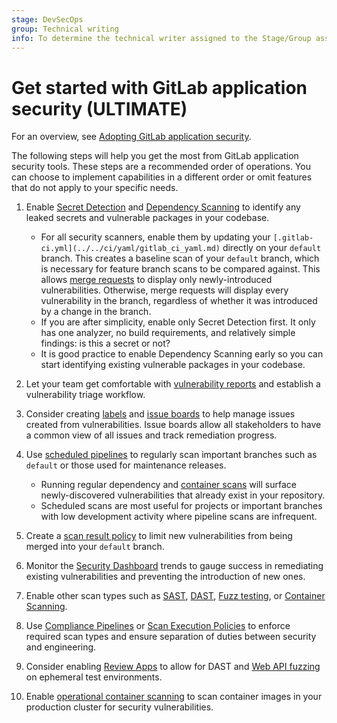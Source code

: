 ```yaml
---
stage: DevSecOps
group: Technical writing
info: To determine the technical writer assigned to the Stage/Group associated with this page, see https://about.gitlab.com/handbook/engineering/ux/technical-writing/#assignments
---
```


# Get started with GitLab application security **(ULTIMATE)**

<i class="fa fa-youtube-play youtube" aria-hidden="true"></i>
For an overview, see [Adopting GitLab application security](https://www.youtube.com/watch?v=5QlxkiKR04k).

The following steps will help you get the most from GitLab application security tools. These steps are a recommended order of operations. You can choose to implement capabilities in a different order or omit features that do not apply to your specific needs.

1. Enable [Secret Detection](secret_detection/index.md) and [Dependency Scanning](dependency_scanning/index.md)
   to identify any leaked secrets and vulnerable packages in your codebase.

   - For all security scanners, enable them by updating your `[.gitlab-ci.yml](../../ci/yaml/gitlab_ci_yaml.md)` directly on your `default` branch. This creates a baseline scan of your `default` branch, which is necessary for
   feature branch scans to be compared against. This allows [merge requests](../project/merge_requests/index.md)
   to display only newly-introduced vulnerabilities. Otherwise, merge requests will display every
   vulnerability in the branch, regardless of whether it was introduced by a change in the branch.
   - If you are after simplicity, enable only Secret Detection first. It only has one analyzer,
   no build requirements, and relatively simple findings: is this a secret or not?
   - It is good practice to enable Dependency Scanning early so you can start identifying existing
   vulnerable packages in your codebase.
1. Let your team get comfortable with [vulnerability reports](vulnerability_report/index.md) and
   establish a vulnerability triage workflow.
1. Consider creating [labels](../project/labels.md) and [issue boards](../project/issue_board.md) to
   help manage issues created from vulnerabilities. Issue boards allow all stakeholders to have a
   common view of all issues and track remediation progress.
1. Use [scheduled pipelines](../../ci/pipelines/schedules.md#scheduled-pipelines) to regularly scan important branches such as `default` or those used for maintenance releases.
   - Running regular dependency and [container scans](container_scanning/index.md) will surface newly-discovered vulnerabilities that already exist in your repository.
   - Scheduled scans are most useful for projects or important branches with low development activity where pipeline scans are infrequent.
1. Create a [scan result policy](policies/index.md) to limit new vulnerabilities from being merged
   into your `default` branch.
1. Monitor the [Security Dashboard](security_dashboard/index.md) trends to gauge success in
   remediating existing vulnerabilities and preventing the introduction of new ones.
1. Enable other scan types such as [SAST](sast/index.md), [DAST](dast/index.md),
   [Fuzz testing](coverage_fuzzing/index.md), or [Container Scanning](container_scanning/index.md).
1. Use [Compliance Pipelines](../../user/project/settings/index.md#compliance-pipeline-configuration)
   or [Scan Execution Policies](policies/scan-execution-policies.md) to enforce required scan types
   and ensure separation of duties between security and engineering.
1. Consider enabling [Review Apps](../../development/testing_guide/review_apps.md) to allow for DAST
   and [Web API fuzzing](api_fuzzing/index.md) on ephemeral test environments.
1. Enable [operational container scanning](../../user/clusters/agent/vulnerabilities.md) to scan
   container images in your production cluster for security vulnerabilities.
